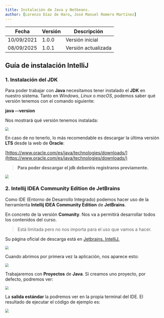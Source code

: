 ```yaml
---
title: Instalación de Java y Netbeans.
author: [Lorenzo Díaz de Haro, José Manuel Romero Martínez]
---
```


| Fecha      | Versión | Descripción         |
| ---------- | ------- | ------------------- |
| 10/09/2021 | 1.0.0   | Versión inicial     |
| 08/09/2025 | 1.0.1   | Versión actualizada |

## Guía de instalación IntelliJ

### 1. Instalación del JDK

Para poder trabajar con **Java** necesitamos tener instalado el **JDK** en nuestro sistema. Tanto en _Windows_, _Linux_ o _macOS_, podemos saber qué versión tenemos con el comando siguiente:

**java --version**

Nos mostrará qué versión tenemos instalada:

<img src="../../assets/images/ud01/version_java_24.png" style="zoom: 70%; " />

En caso de no tenerlo, lo más recomendable es descargar la última versión **LTS** desde la web de **Oracle**:

[https://www.oracle.com/es/java/technologies/downloads/](https://www.oracle.com/es/java/technologies/downloads/)

> **Para poder descargar el jdk deberéis registraros previamente.**

<img src="../../assets/images/ud01/descarga_java.png" style="zoom: 70%; " />

### 2. Intellij IDEA Community Edition de JetBrains

Como IDE (Entorno de Desarrollo Integrado) podemos hacer uso de la herramienta **Intellij IDEA Community Edition** de **JetBrains**. 

En concreto de la versión **Comunity**. Nos va a permitirá desarrollar todos los contenidos del curso. 

> Está limitada pero no nos importa para el uso que vamos a hacer.

Su página oficial de descarga está en [Jetbrains. IntelliJ.](https://www.jetbrains.com/idea/)

<img src="../../assets/images/ud01/descarga_IDE.png" style="zoom: 70%; " />

Cuando abrimos por primera vez la aplicación, nos aparece esto:

<img src="../../assets/images/ud01/primer_proyecto.png" style="zoom: 70%; " />

Trabajaremos con **Proyectos** de **Java**. Si creamos uno proyecto, por defecto, podremos ver:

<img src="../../assets/images/ud01/primer_proyecto_creado.png" style="zoom: 70%; " />

La **salida estándar** la podremos ver en la propia terminal del IDE. El resultado de ejecutar el código de ejemplo es:

<img src="../../assets/images/ud01/ejecucion_primer_proyecto.png" style="zoom: 70%; " />